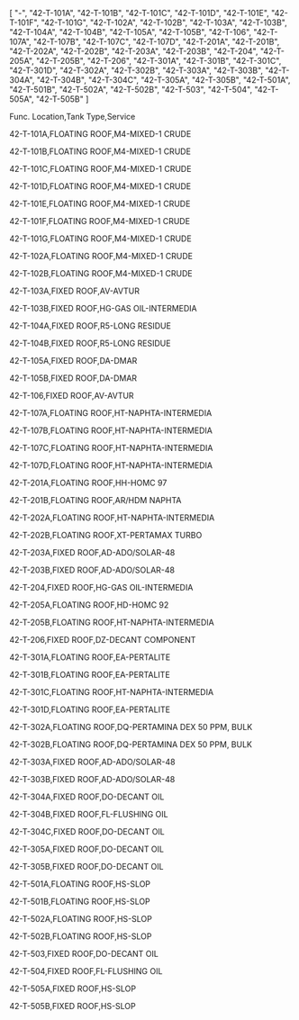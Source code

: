 [
    "-",
    "42-T-101A",
    "42-T-101B",
    "42-T-101C",
    "42-T-101D",
    "42-T-101E",
    "42-T-101F",
    "42-T-101G",
    "42-T-102A",
    "42-T-102B",
    "42-T-103A",
    "42-T-103B",
    "42-T-104A",
    "42-T-104B",
    "42-T-105A",
    "42-T-105B",
    "42-T-106",
    "42-T-107A",
    "42-T-107B",
    "42-T-107C",
    "42-T-107D",
    "42-T-201A",
    "42-T-201B",
    "42-T-202A",
    "42-T-202B",
    "42-T-203A",
    "42-T-203B",
    "42-T-204",
    "42-T-205A",
    "42-T-205B",
    "42-T-206",
    "42-T-301A",
    "42-T-301B",
    "42-T-301C",
    "42-T-301D",
    "42-T-302A",
    "42-T-302B",
    "42-T-303A",
    "42-T-303B",
    "42-T-304A",
    "42-T-304B",
    "42-T-304C",
    "42-T-305A",
    "42-T-305B",
    "42-T-501A",
    "42-T-501B",
    "42-T-502A",
    "42-T-502B",
    "42-T-503",
    "42-T-504",
    "42-T-505A",
    "42-T-505B"
]

Func. Location,Tank Type,Service

42-T-101A,FLOATING ROOF,M4-MIXED-1 CRUDE

42-T-101B,FLOATING ROOF,M4-MIXED-1 CRUDE

42-T-101C,FLOATING ROOF,M4-MIXED-1 CRUDE

42-T-101D,FLOATING ROOF,M4-MIXED-1 CRUDE

42-T-101E,FLOATING ROOF,M4-MIXED-1 CRUDE

42-T-101F,FLOATING ROOF,M4-MIXED-1 CRUDE

42-T-101G,FLOATING ROOF,M4-MIXED-1 CRUDE

42-T-102A,FLOATING ROOF,M4-MIXED-1 CRUDE

42-T-102B,FLOATING ROOF,M4-MIXED-1 CRUDE

42-T-103A,FIXED ROOF,AV-AVTUR

42-T-103B,FIXED ROOF,HG-GAS OIL-INTERMEDIA

42-T-104A,FIXED ROOF,R5-LONG RESIDUE

42-T-104B,FIXED ROOF,R5-LONG RESIDUE

42-T-105A,FIXED ROOF,DA-DMAR

42-T-105B,FIXED ROOF,DA-DMAR

42-T-106,FIXED ROOF,AV-AVTUR

42-T-107A,FLOATING ROOF,HT-NAPHTA-INTERMEDIA

42-T-107B,FLOATING ROOF,HT-NAPHTA-INTERMEDIA

42-T-107C,FLOATING ROOF,HT-NAPHTA-INTERMEDIA

42-T-107D,FLOATING ROOF,HT-NAPHTA-INTERMEDIA

42-T-201A,FLOATING ROOF,HH-HOMC 97

42-T-201B,FLOATING ROOF,AR/HDM NAPHTA

42-T-202A,FLOATING ROOF,HT-NAPHTA-INTERMEDIA

42-T-202B,FLOATING ROOF,XT-PERTAMAX TURBO

42-T-203A,FIXED ROOF,AD-ADO/SOLAR-48

42-T-203B,FIXED ROOF,AD-ADO/SOLAR-48

42-T-204,FIXED ROOF,HG-GAS OIL-INTERMEDIA

42-T-205A,FLOATING ROOF,HD-HOMC 92

42-T-205B,FLOATING ROOF,HT-NAPHTA-INTERMEDIA

42-T-206,FIXED ROOF,DZ-DECANT COMPONENT

42-T-301A,FLOATING ROOF,EA-PERTALITE

42-T-301B,FLOATING ROOF,EA-PERTALITE

42-T-301C,FLOATING ROOF,HT-NAPHTA-INTERMEDIA

42-T-301D,FLOATING ROOF,EA-PERTALITE

42-T-302A,FLOATING ROOF,DQ-PERTAMINA DEX 50 PPM, BULK

42-T-302B,FLOATING ROOF,DQ-PERTAMINA DEX 50 PPM, BULK

42-T-303A,FIXED ROOF,AD-ADO/SOLAR-48

42-T-303B,FIXED ROOF,AD-ADO/SOLAR-48

42-T-304A,FIXED ROOF,DO-DECANT OIL

42-T-304B,FIXED ROOF,FL-FLUSHING OIL

42-T-304C,FIXED ROOF,DO-DECANT OIL

42-T-305A,FIXED ROOF,DO-DECANT OIL

42-T-305B,FIXED ROOF,DO-DECANT OIL

42-T-501A,FLOATING ROOF,HS-SLOP

42-T-501B,FLOATING ROOF,HS-SLOP

42-T-502A,FLOATING ROOF,HS-SLOP

42-T-502B,FLOATING ROOF,HS-SLOP

42-T-503,FIXED ROOF,DO-DECANT OIL

42-T-504,FIXED ROOF,FL-FLUSHING OIL

42-T-505A,FIXED ROOF,HS-SLOP

42-T-505B,FIXED ROOF,HS-SLOP